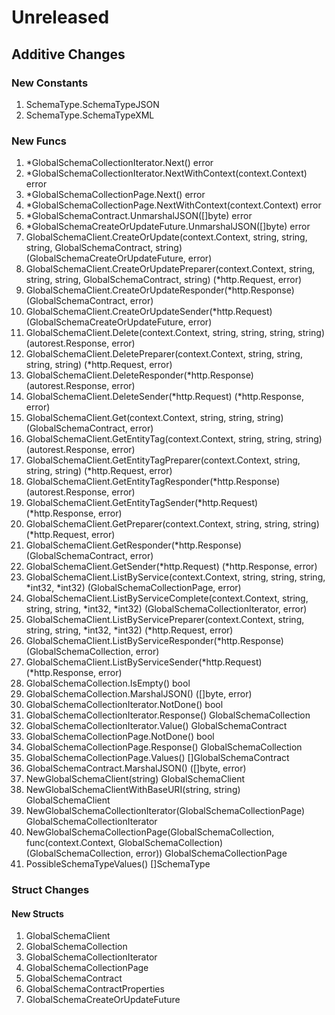 # Unreleased

## Additive Changes

### New Constants

1. SchemaType.SchemaTypeJSON
1. SchemaType.SchemaTypeXML

### New Funcs

1. *GlobalSchemaCollectionIterator.Next() error
1. *GlobalSchemaCollectionIterator.NextWithContext(context.Context) error
1. *GlobalSchemaCollectionPage.Next() error
1. *GlobalSchemaCollectionPage.NextWithContext(context.Context) error
1. *GlobalSchemaContract.UnmarshalJSON([]byte) error
1. *GlobalSchemaCreateOrUpdateFuture.UnmarshalJSON([]byte) error
1. GlobalSchemaClient.CreateOrUpdate(context.Context, string, string, string, GlobalSchemaContract, string) (GlobalSchemaCreateOrUpdateFuture, error)
1. GlobalSchemaClient.CreateOrUpdatePreparer(context.Context, string, string, string, GlobalSchemaContract, string) (*http.Request, error)
1. GlobalSchemaClient.CreateOrUpdateResponder(*http.Response) (GlobalSchemaContract, error)
1. GlobalSchemaClient.CreateOrUpdateSender(*http.Request) (GlobalSchemaCreateOrUpdateFuture, error)
1. GlobalSchemaClient.Delete(context.Context, string, string, string, string) (autorest.Response, error)
1. GlobalSchemaClient.DeletePreparer(context.Context, string, string, string, string) (*http.Request, error)
1. GlobalSchemaClient.DeleteResponder(*http.Response) (autorest.Response, error)
1. GlobalSchemaClient.DeleteSender(*http.Request) (*http.Response, error)
1. GlobalSchemaClient.Get(context.Context, string, string, string) (GlobalSchemaContract, error)
1. GlobalSchemaClient.GetEntityTag(context.Context, string, string, string) (autorest.Response, error)
1. GlobalSchemaClient.GetEntityTagPreparer(context.Context, string, string, string) (*http.Request, error)
1. GlobalSchemaClient.GetEntityTagResponder(*http.Response) (autorest.Response, error)
1. GlobalSchemaClient.GetEntityTagSender(*http.Request) (*http.Response, error)
1. GlobalSchemaClient.GetPreparer(context.Context, string, string, string) (*http.Request, error)
1. GlobalSchemaClient.GetResponder(*http.Response) (GlobalSchemaContract, error)
1. GlobalSchemaClient.GetSender(*http.Request) (*http.Response, error)
1. GlobalSchemaClient.ListByService(context.Context, string, string, string, *int32, *int32) (GlobalSchemaCollectionPage, error)
1. GlobalSchemaClient.ListByServiceComplete(context.Context, string, string, string, *int32, *int32) (GlobalSchemaCollectionIterator, error)
1. GlobalSchemaClient.ListByServicePreparer(context.Context, string, string, string, *int32, *int32) (*http.Request, error)
1. GlobalSchemaClient.ListByServiceResponder(*http.Response) (GlobalSchemaCollection, error)
1. GlobalSchemaClient.ListByServiceSender(*http.Request) (*http.Response, error)
1. GlobalSchemaCollection.IsEmpty() bool
1. GlobalSchemaCollection.MarshalJSON() ([]byte, error)
1. GlobalSchemaCollectionIterator.NotDone() bool
1. GlobalSchemaCollectionIterator.Response() GlobalSchemaCollection
1. GlobalSchemaCollectionIterator.Value() GlobalSchemaContract
1. GlobalSchemaCollectionPage.NotDone() bool
1. GlobalSchemaCollectionPage.Response() GlobalSchemaCollection
1. GlobalSchemaCollectionPage.Values() []GlobalSchemaContract
1. GlobalSchemaContract.MarshalJSON() ([]byte, error)
1. NewGlobalSchemaClient(string) GlobalSchemaClient
1. NewGlobalSchemaClientWithBaseURI(string, string) GlobalSchemaClient
1. NewGlobalSchemaCollectionIterator(GlobalSchemaCollectionPage) GlobalSchemaCollectionIterator
1. NewGlobalSchemaCollectionPage(GlobalSchemaCollection, func(context.Context, GlobalSchemaCollection) (GlobalSchemaCollection, error)) GlobalSchemaCollectionPage
1. PossibleSchemaTypeValues() []SchemaType

### Struct Changes

#### New Structs

1. GlobalSchemaClient
1. GlobalSchemaCollection
1. GlobalSchemaCollectionIterator
1. GlobalSchemaCollectionPage
1. GlobalSchemaContract
1. GlobalSchemaContractProperties
1. GlobalSchemaCreateOrUpdateFuture
